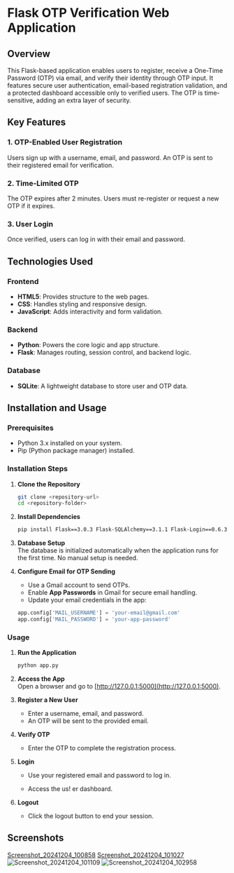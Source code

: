 # Flask OTP Verification Web Application  

## Overview  
This Flask-based application enables users to register, receive a One-Time Password (OTP) via email, and verify their identity through OTP input. It features secure user authentication, email-based registration validation, and a protected dashboard accessible only to verified users. The OTP is time-sensitive, adding an extra layer of security.  

## Key Features  
### 1. OTP-Enabled User Registration  
Users sign up with a username, email, and password. An OTP is sent to their registered email for verification.  

### 2. Time-Limited OTP  
The OTP expires after 2 minutes. Users must re-register or request a new OTP if it expires.  

### 3. User Login  
Once verified, users can log in with their email and password.  

## Technologies Used  

### Frontend  
- **HTML5**: Provides structure to the web pages.  
- **CSS**: Handles styling and responsive design.  
- **JavaScript**: Adds interactivity and form validation.  

### Backend  
- **Python**: Powers the core logic and app structure.  
- **Flask**: Manages routing, session control, and backend logic.  

### Database  
- **SQLite**: A lightweight database to store user and OTP data.  

## Installation and Usage  

### Prerequisites  
- Python 3.x installed on your system.  
- Pip (Python package manager) installed.  

### Installation Steps  

1. **Clone the Repository**  
   ```bash  
   git clone <repository-url>  
   cd <repository-folder>  
   ```  

2. **Install Dependencies**  
   ```bash  
   pip install Flask==3.0.3 Flask-SQLAlchemy==3.1.1 Flask-Login==0.6.3 Flask-Mail==0.9.1 Werkzeug==3.0.4  
   ```  

3. **Database Setup**  
   The database is initialized automatically when the application runs for the first time. No manual setup is needed.  

4. **Configure Email for OTP Sending**  
   - Use a Gmail account to send OTPs.  
   - Enable **App Passwords** in Gmail for secure email handling.  
   - Update your email credentials in the app:  
   ```python  
   app.config['MAIL_USERNAME'] = 'your-email@gmail.com'  
   app.config['MAIL_PASSWORD'] = 'your-app-password'  
   ```  

### Usage  

1. **Run the Application**  
   ```bash  
   python app.py  
   ```  

2. **Access the App**  
   Open a browser and go to [http://127.0.0.1:5000](http://127.0.0.1:5000).  

3. **Register a New User**  
   - Enter a username, email, and password.  
   - An OTP will be sent to the provided email.  

4. **Verify OTP**  
   - Enter the OTP to complete the registration process.  

5. **Login**  
   - Use your registered email and password to log in.  

   - Access the us!
er dashboard.  

6. **Logout**  
   - Click the logout button to end your session.  

## Screenshots  
[Screenshot_20241204_100858](https://github.com/user-attachments/assets/58a07d9b-2108-4251-8766-7d5b528b0e50)
[Screenshot_20241204_101027](https://github.com/user-attachments/assets/061a9d7d-1819-4240-accd-41daffe8f209)
![Screenshot_20241204_101109](https://github.com/user-attachments/assets/da087356-416c-4b49-b486-4f40bc9479c7)
![Screenshot_20241204_102958](https://github.com/user-attachments/assets/a3d9b446-7442-4bf3-b373-d2b63ec69cf7)











